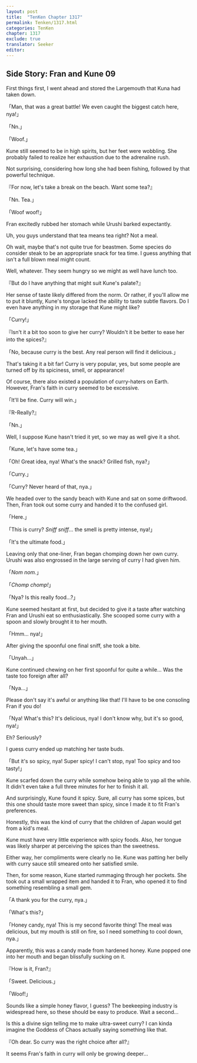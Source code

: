 ```yaml
---
layout: post
title:  "TenKen Chapter 1317"
permalink: Tenken/1317.html
categories: TenKen
chapter: 1317
exclude: true
translator: Seeker
editor: 
---
```

<h2>Side Story: Fran and Kune 09</h2>

First things first, I went ahead and stored the Largemouth that Kuna had taken down.

「Man, that was a great battle! We even caught the biggest catch here, nya!」

「Nn.」

「Woof.」

Kune still seemed to be in high spirits, but her feet were wobbling. She probably failed to realize her exhaustion due to the adrenaline rush.

Not surprising, considering how long she had been fishing, followed by that powerful technique.

『For now, let's take a break on the beach. Want some tea?』

「Nn. Tea.」

「Woof woof!」

Fran excitedly rubbed her stomach while Urushi barked expectantly.

Uh, you guys understand that tea means tea right? Not a meal.

Oh wait, maybe that's not quite true for beastmen. Some species do consider steak to be an appropriate snack for tea time. I guess anything that isn't a full blown meal might count.

Well, whatever. They seem hungry so we might as well have lunch too.

『But do I have anything that might suit Kune's palate?』

Her sense of taste likely differed from the norm. Or rather, if you'll allow me to put it bluntly, Kune's tongue lacked the ability to taste subtle flavors. Do I even have anything in my storage that Kune might like?

「Curry!」

『Isn't it a bit too soon to give her curry? Wouldn't it be better to ease her into the spices?』

「No, because curry is the best. Any real person will find it delicious.」

That's taking it a bit far! Curry is very popular, yes, but some people are turned off by its spiciness, smell, or appearance!

Of course, there also existed a population of curry-haters on Earth. However, Fran's faith in curry seemed to be excessive.

「It'll be fine. Curry will win.」

『R-Really?』

「Nn.」

Well, I suppose Kune hasn't tried it yet, so we may as well give it a shot.

「Kune, let's have some tea.」

「Oh! Great idea, nya! What's the snack? Grilled fish, nya?」

「Curry.」

「Curry? Never heard of that, nya.」

We headed over to the sandy beach with Kune and sat on some driftwood. Then, Fran took out some curry and handed it to the confused girl.

「Here.」

「This is curry? *Sniff sniff*... the smell is pretty intense, nya!」

「It's the ultimate food.」

Leaving only that one-liner, Fran began chomping down her own curry. Urushi was also engrossed in the large serving of curry I had given him.

「*Nom nom.*」

「*Chomp chomp!*」

「Nya? Is this really food...?」

Kune seemed hesitant at first, but decided to give it a taste after watching Fran and Urushi eat so enthusiastically. She scooped some curry with a spoon and slowly brought it to her mouth.

「Hmm... nya!」

After giving the spoonful one final sniff, she took a bite.

「Unyah...」

Kune continued chewing on her first spoonful for quite a while... Was the taste too foreign after all?

「Nya...」

Please don't say it's awful or anything like that! I'll have to be one consoling Fran if you do!

「Nya! What's this? It's delicious, nya! I don't know why, but it's so good, nya!」

Eh? Seriously? 

I guess curry ended up matching her taste buds.

「But it's so spicy, nya! Super spicy! I can't stop, nya! Too spicy and too tasty!」

Kune scarfed down the curry while somehow being able to yap all the while. It didn't even take a full three minutes for her to finish it all.

And surprisingly, Kune found it spicy. Sure, all curry has some spices, but this one should taste more sweet than spicy, since I made it to fit Fran's preferences.

Honestly, this was the kind of curry that the children of Japan would get from a kid's meal.

Kune must have very little experience with spicy foods. Also, her tongue was likely sharper at perceiving the spices than the sweetness.

Either way, her compliments were clearly no lie. Kune was patting her belly with curry sauce still smeared onto her satisfied smile.

Then, for some reason, Kune started rummaging through her pockets. She took out a small wrapped item and handed it to Fran, who opened it to find something resembling a small gem.

「A thank you for the curry, nya.」

「What's this?」

「Honey candy, nya! This is my second favorite thing! The meal was delicious, but my mouth is still on fire, so I need something to cool down, nya.」

Apparently, this was a candy made from hardened honey. Kune popped one into her mouth and began blissfully sucking on it.

『How is it, Fran?』

「Sweet. Delicious.」

「Woof!」

Sounds like a simple honey flavor, I guess? The beekeeping industry is widespread here, so these should be easy to produce. Wait a second...

Is this a divine sign telling me to make ultra-sweet curry? I can kinda imagine the Goddess of Chaos actually saying something like that.

『Oh dear. So curry was the right choice after all?』

It seems Fran's faith in curry will only be growing deeper...



